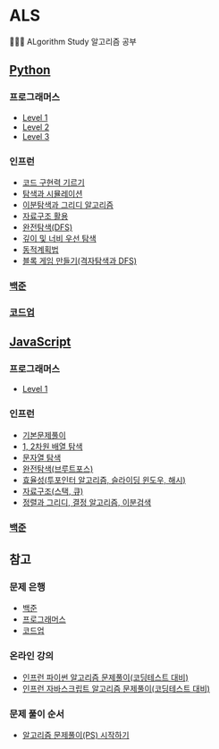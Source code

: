 # ALS
🏃🏻‍♀️ ALgorithm Study 알고리즘 공부

## [Python](https://github.com/GlassK/ALS/tree/main/Python)
### 프로그래머스
- [Level 1](https://github.com/GlassK/ALS/tree/main/Python/Programmars/Level_1)
- [Level 2](https://github.com/GlassK/ALS/tree/main/Python/Programmars/Level_2)
- [Level 3](https://github.com/GlassK/ALS/tree/main/Python/Programmars/Level_3)
### 인프런
- [코드 구현력 기르기](https://github.com/GlassK/ALS/tree/main/Python/Inflearn/1_%EC%BD%94%EB%93%9C%20%EA%B5%AC%ED%98%84%EB%A0%A5%20%EA%B8%B0%EB%A5%B4%EA%B8%B0)
- [탐색과 시뮬레이션](https://github.com/GlassK/ALS/tree/main/Python/Inflearn/2_%ED%83%90%EC%83%89%EA%B3%BC%20%EC%8B%9C%EB%AE%AC%EB%A0%88%EC%9D%B4%EC%85%98)
- [이분탐색과 그리디 알고리즘](https://github.com/GlassK/ALS/tree/main/Python/Inflearn/3_%EC%9D%B4%EB%B6%84%ED%83%90%EC%83%89%EA%B3%BC%20%EA%B7%B8%EB%A6%AC%EB%94%94%20%EC%95%8C%EA%B3%A0%EB%A6%AC%EC%A6%98)
- [자료구조 활용](https://github.com/GlassK/ALS/tree/main/Python/Inflearn/4_%EC%9E%90%EB%A3%8C%EA%B5%AC%EC%A1%B0%20%ED%99%9C%EC%9A%A9)
- [완전탐색(DFS)](https://github.com/GlassK/ALS/tree/main/Python/Inflearn/5_%EC%99%84%EC%A0%84%ED%83%90%EC%83%89(DFS))
- [깊이 및 너비 우선 탐색](https://github.com/GlassK/ALS/tree/main/Python/Inflearn/6_%EA%B9%8A%EC%9D%B4%20%EB%B0%8F%20%EB%84%88%EB%B9%84%20%EC%9A%B0%EC%84%A0%20%ED%83%90%EC%83%89)
- [동적계획법](https://github.com/GlassK/ALS/tree/main/Python/Inflearn/7_%EB%8F%99%EC%A0%81%EA%B3%84%ED%9A%8D%EB%B2%95)
- [블록 게임 만들기(격자탐색과 DFS)](https://github.com/GlassK/ALS/tree/main/Python/Inflearn/8_%EB%B8%94%EB%A1%9D%20%EA%B2%8C%EC%9E%84%20%EB%A7%8C%EB%93%A4%EA%B8%B0(%EA%B2%A9%EC%9E%90%ED%83%90%EC%83%89%EA%B3%BC%20DFS))
### [백준](https://github.com/GlassK/ALS/tree/main/Python/BaekJoon)
### [코드업](https://github.com/GlassK/ALS/tree/main/Python/CodeUp)

## [JavaScript](https://github.com/GlassK/ALS/tree/main/JavaScript)
### 프로그래머스
- [Level 1](https://github.com/GlassK/ALS/tree/main/JavaScript/Programmars/Level_1)
### 인프런
- [기본문제풀이](https://github.com/GlassK/ALS/tree/main/JavaScript/Inflearn/1_%EA%B8%B0%EB%B3%B8%EB%AC%B8%EC%A0%9C%ED%92%80%EC%9D%B4)
- [1, 2차원 배열 탐색](https://github.com/GlassK/ALS/tree/main/JavaScript/Inflearn/2_1%2C%202%EC%B0%A8%EC%9B%90%20%EB%B0%B0%EC%97%B4%20%ED%83%90%EC%83%89)
- [문자열 탐색](https://github.com/GlassK/ALS/tree/main/JavaScript/Inflearn/3_%EB%AC%B8%EC%9E%90%EC%97%B4%20%ED%83%90%EC%83%89)
- [완전탐색(브루트포스)](https://github.com/GlassK/ALS/tree/main/JavaScript/Inflearn/4_%EC%99%84%EC%A0%84%ED%83%90%EC%83%89(%EB%B8%8C%EB%A3%A8%ED%8A%B8%ED%8F%AC%EC%8A%A4))
- [효율성(투포인터 알고리즘, 슬라이딩 윈도우, 해시)](https://github.com/GlassK/ALS/tree/main/JavaScript/Inflearn/5_%ED%9A%A8%EC%9C%A8%EC%84%B1(%ED%88%AC%ED%8F%AC%EC%9D%B8%ED%84%B0%20%EC%95%8C%EA%B3%A0%EB%A6%AC%EC%A6%98%2C%20%EC%8A%AC%EB%9D%BC%EC%9D%B4%EB%94%A9%20%EC%9C%88%EB%8F%84%EC%9A%B0%2C%20%ED%95%B4%EC%8B%9C))
- [자료구조(스택, 큐)](https://github.com/GlassK/ALS/tree/main/JavaScript/Inflearn/6_%EC%9E%90%EB%A3%8C%EA%B5%AC%EC%A1%B0_%EC%8A%A4%ED%83%9D%2C%20%ED%81%90)
- [정렬과 그리디, 결정 알고리즘, 이분검색](https://github.com/GlassK/ALS/tree/main/JavaScript/Inflearn/7_%EC%A0%95%EB%A0%AC%EA%B3%BC%20%EA%B7%B8%EB%A6%AC%EB%94%94%2C%20%EA%B2%B0%EC%A0%95%20%EC%95%8C%EA%B3%A0%EB%A6%AC%EC%A6%98_%EC%9D%B4%EB%B6%84%EA%B2%80%EC%83%89)
### [백준](https://github.com/GlassK/ALS/tree/main/JavaScript/BaekJoon)

## 참고
### 문제 은행
- [백준](https://www.acmicpc.net/)
- [프로그래머스](https://programmers.co.kr/learn/challenges)
- [코드업](https://codeup.kr/problemsetsol.php?psid=33)
### 온라인 강의
- [인프런 파이썬 알고리즘 문제풀이(코딩테스트 대비)](https://www.inflearn.com/course/%ED%8C%8C%EC%9D%B4%EC%8D%AC-%EC%95%8C%EA%B3%A0%EB%A6%AC%EC%A6%98-%EB%AC%B8%EC%A0%9C%ED%92%80%EC%9D%B4-%EC%BD%94%EB%94%A9%ED%85%8C%EC%8A%A4%ED%8A%B8#)
- [인프런 자바스크립트 알고리즘 문제풀이(코딩테스트 대비)](https://www.inflearn.com/course/%EC%9E%90%EB%B0%94%EC%8A%A4%ED%81%AC%EB%A6%BD%ED%8A%B8-%EC%95%8C%EA%B3%A0%EB%A6%AC%EC%A6%98-%EB%AC%B8%EC%A0%9C%ED%92%80%EC%9D%B4#)
### 문제 풀이 순서
- [알고리즘 문제풀이(PS) 시작하기](https://plzrun.tistory.com/entry/%EC%95%8C%EA%B3%A0%EB%A6%AC%EC%A6%98-%EB%AC%B8%EC%A0%9C%ED%92%80%EC%9D%B4PS-%EC%8B%9C%EC%9E%91%ED%95%98%EA%B8%B0)
